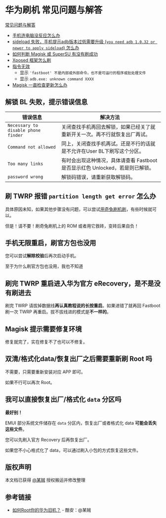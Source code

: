 # 华为刷机 常见问题与解答

[常见问题与解答](./index.md)

- [手机连电脑没反应怎么办](./knowledge.md#手机连电脑没反应怎么办)
- [sideload 失败，手机提示adb版本过低需要升级 (`you need adb 1.0.32 or newer to apply sideload`) 怎么办](./index.md#sideload-失败手机提示adb版本过低需要升级-you-need-adb-1032-or-newer-to-apply-sideload-怎么办)
- [如何判断 Magisk 或 SuperSU 有没有刷成功](./index.md#如何判断-magisk-或-supersu-有没有刷成功)
- [Xposed 框架怎么刷](./index.md#xposed-框架怎么刷)
- [指令无效](./knowledge.md#指令无效)
  - 显示 `'fastboot' 不是内部或外部命令，也不是可运行的程序或批处理文件`
  - 显示 `adb.exe: unknown command XXXX`
- [Magisk 一直检查更新怎么办](./index.md#magisk-一直检查更新怎么办)

## 解锁 BL 失败，提示错误信息

| 错误信息                            | 解决方法                                                                      |
| ----------------------------------- | ----------------------------------------------------------------------------- |
| `Necessary to disable phone finder` | 关闭查找手机再回去解锁，如果已经关了就重新开关一次。再不行就恢复出厂再试。    |
| `Command not allowed`               | 同上，关闭查找手机再试。还是不行的话就是不允许在User BL下刷写这个分区。          |
| `Too many links`                    | 有时会出现这种情况，具体请查看 Fastboot 是否显示红色 Unlocked，若是则已解锁。 |
| `password wrong`                    | 解锁码错误，请重新获取解锁码。                                                |

## 刷 TWRP 报错 `partition length get error` 怎么办

具体原因未知，如果其他步骤没有问题，可以尝试[用奇兔刷机刷](http://rom.7to.cn/jiaochengdetail/11027)，有些时候就可以。

但是！请不要！刷奇兔刷机上的 ROM 或者用它救砖，变砖后果自负！

## 手机无限重启，刷官方包也没用

您可以尝试**解除校验**后再次启动手机。

至于为什么刷官方包也没用，我也不知道

## 刷完 TWRP 重启进入华为官方 eRecovery，是不是没有刷进去

刷完 TWRP 请拔掉数据线**再认真教程说的长按重启**。如果进错了就再回 Fastboot 刷一次 TWRP 再重启。拔不拔线进的模式是**不一样的**。

## Magisk 提示需要修复环境

修复就完了，实在修复不了也可以不修复。

## 双清/格式化data/恢复出厂之后需要重新刷 Root 吗

不需要，只需要重新安装对应 APP 即可。

如果不行可以再次 Root。

## 我可以直接恢复出厂/格式化 `data` 分区吗

**最好别！**

EMUI 部分系统文件储存在 `data` 分区内，恢复出厂或者格式化 data **可能会丢失这些文件**。

您可以先刷入官方 Recovery 后再恢复出厂。

如果您不小心格式化了 data，可以通过刷入小包的方式恢复这些文件。

## 版权声明

本文档已获得 [@某贼](https://www.coolapk.com/u/3463951) 授权搬运并修改整理

## 参考链接

- [如何Root你的华为旧机？](https://www.coolapk.com/feed/26320412?shareKey=YzZmMjdiZjEwNThjNjEwZDQ5MGI~&shareUid=3463951&shareFrom=com.coolapk.market_11.3) - 酷安：@某贼
